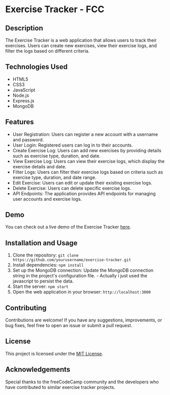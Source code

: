 # Exercise Tracker - FCC

## Description

The Exercise Tracker is a web application that allows users to track their exercises. Users can create new exercises, view their exercise logs, and filter the logs based on different criteria.

## Technologies Used

- HTML5
- CSS3
- JavaScript
- Node.js
- Express.js
- MongoDB

## Features

- User Registration: Users can register a new account with a username and password.
- User Login: Registered users can log in to their accounts.
- Create Exercise Log: Users can add new exercises by providing details such as exercise type, duration, and date.
- View Exercise Log: Users can view their exercise logs, which display the exercise details and date.
- Filter Logs: Users can filter their exercise logs based on criteria such as exercise type, duration, and date range.
- Edit Exercise: Users can edit or update their existing exercise logs.
- Delete Exercise: Users can delete specific exercise logs.
- API Endpoints: The application provides API endpoints for managing user accounts and exercise logs.

## Demo

You can check out a live demo of the Exercise Tracker [here](https://example.com).

## Installation and Usage

1. Clone the repository: `git clone https://github.com/yourusername/exercise-tracker.git`
2. Install dependencies: `npm install`
3. Set up the MongoDB connection: Update the MongoDB connection string in the project's configuration file. - Actually i just used the javascript to persist the data.
5. Start the server: `npm start`
6. Open the web application in your browser: `http://localhost:3000`

## Contributing

Contributions are welcome! If you have any suggestions, improvements, or bug fixes, feel free to open an issue or submit a pull request.

## License

This project is licensed under the [MIT License](https://opensource.org/licenses/MIT).

## Acknowledgements

Special thanks to the freeCodeCamp community and the developers who have contributed to similar exercise tracker projects.
